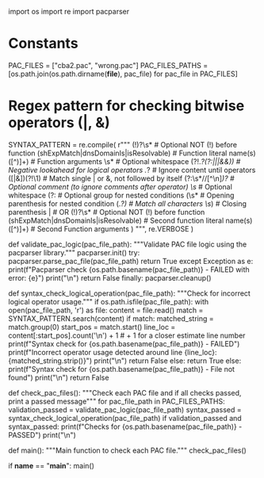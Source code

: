 import os
import re
import pacparser

# Constants
PAC_FILES = ["cba2.pac", "wrong.pac"]
PAC_FILES_PATHS = [os.path.join(os.path.dirname(__file__), pac_file) for pac_file in PAC_FILES]

# Regex pattern for checking bitwise operators (|, &)
SYNTAX_PATTERN = re.compile(
    r"""
    (!)?\s*                                 # Optional NOT (!) before function
    (shExpMatch|dnsDomainIs|isResolvable)   # Function literal name(s)
    \([^)]+\)                               # Function arguments
    \s*                                     # Optional whitespace
    (?!.*?(?:\|\||&&))                      # Negative lookahead for logical operators
    .*?                                     # Ignore content until operators
    ([|&])(?!\1)                            # Match single | or &, not followed by itself
    (?:\s*//[^\n]*)?                        # Optional comment (to ignore comments after operator)
    \s*                                     # Optional whitespace
    (?:                                     # Optional group for nested conditions
        \(\s*                                   # Opening parenthesis for nested condition
        (.*?)                                   # Match all characters
        \s*\)                                   # Closing parenthesis
    |                                       # OR
        (!)?\s*                                 # Optional NOT (!) before function
        (shExpMatch|dnsDomainIs|isResolvable)   # Second function literal name(s)
        \([^)]+\)                               # Second Function arguments
    )
    """,
    re.VERBOSE
)

def validate_pac_logic(pac_file_path):
    """Validate PAC file logic using the pacparser library."""
    pacparser.init()
    try:
        pacparser.parse_pac_file(pac_file_path)
        return True
    except Exception as e:
        print(f"Pacparser check {os.path.basename(pac_file_path)} - FAILED with error: {e}")
        print("\n")
        return False
    finally:
        pacparser.cleanup()

def syntax_check_logical_operation(pac_file_path):
    """Check for incorrect logical operator usage."""
    if os.path.isfile(pac_file_path):
        with open(pac_file_path, 'r') as file:
            content = file.read()
            match = SYNTAX_PATTERN.search(content)
            if match:
                matched_string = match.group(0)
                start_pos = match.start()
                line_loc = content[:start_pos].count('\n') + 1  # + 1 for a closer estimate line number
                print(f"Syntax check for {os.path.basename(pac_file_path)} - FAILED")
                print(f"Incorrect operator usage detected around line {line_loc}: {matched_string.strip()}")
                print("\n")
                return False
            else:
                return True
    else:
        print(f"Syntax check for {os.path.basename(pac_file_path)} - File not found")
        print("\n")
        return False

def check_pac_files():
    """Check each PAC file and if all checks passed, print a passed message"""
    for pac_file_path in PAC_FILES_PATHS:
        validation_passed = validate_pac_logic(pac_file_path)
        syntax_passed = syntax_check_logical_operation(pac_file_path)
        if validation_passed and syntax_passed:
            print(f"Checks for {os.path.basename(pac_file_path)} - PASSED")
            print("\n")

def main():
    """Main function to check each PAC file."""
    check_pac_files()

if __name__ == "__main__":
    main()

